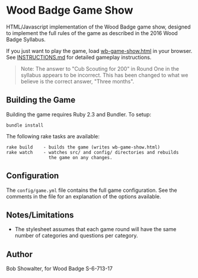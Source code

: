 # Wood Badge Game Show

HTML/Javascript implementation of the Wood Badge game show, designed to
implement the full rules of the game as described in the 2016 Wood Badge
Syllabus.

If you just want to play the game, load
[wb-game-show.html](wb-game-show.html) in your browser. See
[INSTRUCTIONS.md](INSTRUCTIONS.md) for detailed gameplay instructions.

> Note: The answer to "Cub Scouting for 200" in Round One in the
> syllabus appears to be incorrect. This has been changed to what we
> believe is the correct answer, "Three months".

## Building the Game

Building the game requires Ruby 2.3 and Bundler. To setup:

    bundle install

The following rake tasks are available:

    rake build    - builds the game (writes wb-game-show.html)
    rake watch    - watches src/ and config/ directories and rebuilds
                    the game on any changes.

## Configuration

The `config/game.yml` file contains the full game configuration. See the
comments in the file for an explanation of the options available.

## Notes/Limitations

* The stylesheet assumes that each game round will have the same number
  of categories and questions per category.

## Author

Bob Showalter, for Wood Badge S-6-713-17
